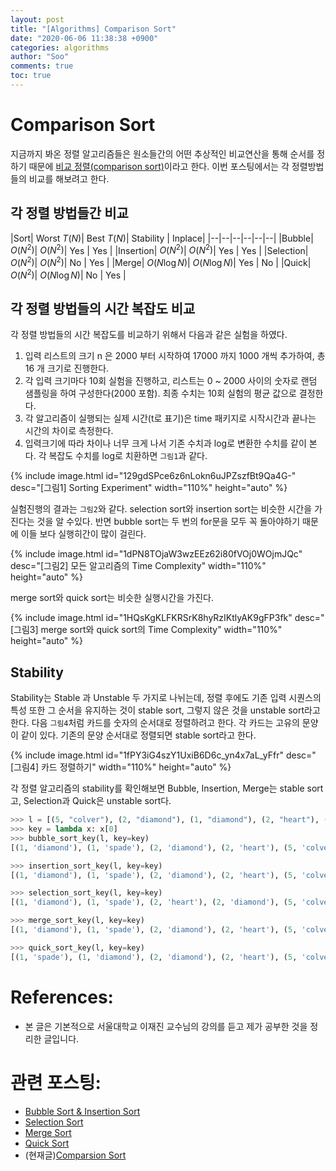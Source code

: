 ```yaml
---
layout: post
title: "[Algorithms] Comparison Sort"
date: "2020-06-06 11:38:38 +0900"
categories: algorithms
author: "Soo"
comments: true
toc: true
---
```


# Comparison Sort

지금까지 봐온 정렬 알고리즘들은 원소들간의 어떤 추상적인 비교연산을 통해 순서를 정하기 때문에 [비교 정렬(comparison sort)](https://en.wikipedia.org/wiki/Comparison_sort)이라고 한다. 이번 포스팅에서는 각 정렬방법들의 비교를 해보려고 한다.

## 각 정렬 방법들간 비교

|Sort| Worst $T(N)$| Best $T(N)$| Stability | Inplace|
|--|--|--|--|--|--|
|Bubble| $O(N^2)$| $O(N^2)$| Yes | Yes |
|Insertion| $O(N^2)$| $O(N^2)$| Yes | Yes |
|Selection| $O(N^2)$| $O(N^2)$| No | Yes |
|Merge| $O(N\log N)$| $O(N\log N)$| Yes | No |
|Quick| $O(N^2)$| $O(N\log N)$| No | Yes |

## 각 정렬 방법들의 시간 복잡도 비교

각 정렬 방법들의 시간 복잡도를 비교하기 위해서 다음과 같은 실험을 하였다. 

1. 입력 리스트의 크기 n 은 2000 부터 시작하여 17000 까지 1000 개씩 추가하여, 총 16 개 크기로 진행한다.
2. 각 입력 크기마다 10회 실험을 진행하고, 리스트는 0 ~ 2000 사이의 숫자로 랜덤 샘플링을 하여 구성한다(2000 포함). 최종 수치는 10회 실험의 평균 값으로 결정한다.
3. 각 알고리즘이 실행되는 실제 시간(t로 표기)은 time 패키지로 시작시간과 끝나는 시간의 차이로 측정한다.
4. 입력크기에 따라 차이나 너무 크게 나서 기존 수치과 log로 변환한 수치를 같이 본다. 각 복잡도 수치를 log로 치환하면 `그림1`과 같다.

{% include image.html id="129gdSPce6z6nLokn6uJPZszfBt9Qa4G-" desc="[그림1] Sorting Experiment" width="110%" height="auto" %}

실험진행의 결과는 `그림2`와 같다. selection sort와 insertion sort는 비슷한 시간을 가진다는 것을 알 수있다. 반면 bubble sort는 두 번의 for문을 모두 꼭 돌아야하기 때문에 이들 보다 실행히간이 많이 걸린다.

{% include image.html id="1dPN8TOjaW3wzEEz62i80fVOj0WOjmJQc" desc="[그림2] 모든 알고리즘의 Time Complexity" width="110%" height="auto" %}

merge sort와 quick sort는 비슷한 실행시간을 가진다.

{% include image.html id="1HQsKgKLFKRSrK8hyRzIKtlyAK9gFP3fk" desc="[그림3] merge sort와 quick sort의 Time Complexity" width="110%" height="auto" %}

## Stability 

Stability는 Stable 과 Unstable 두 가지로 나뉘는데, 정렬 후에도 기존 입력 시퀀스의 특성 또한 그 순서을 유지하는 것이 stable sort, 그렇지 않은 것을 unstable sort라고 한다. 다음 `그림4`처럼 카드를 숫자의 순서대로 정렬하려고 한다. 각 카드는 고유의 문양이 같이 있다. 기존의 문양 순서대로 정렬되면 stable sort라고 한다.

{% include image.html id="1fPY3iG4szY1UxiB6D6c_yn4x7aL_yFfr" desc="[그림4] 카드 정렬하기" width="110%" height="auto" %}

각 정렬 알고리즘의 stability를 확인해보면 Bubble, Insertion, Merge는 stable sort고, Selection과 Quick은 unstable sort다.

```python
>>> l = [(5, "colver"), (2, "diamond"), (1, "diamond"), (2, "heart"), (1, "spade"), (5, "spade")]
>>> key = lambda x: x[0] 
>>> bubble_sort_key(l, key=key) 
[(1, 'diamond'), (1, 'spade'), (2, 'diamond'), (2, 'heart'), (5, 'colver'), (5, 'spade')]

>>> insertion_sort_key(l, key=key) 
[(1, 'diamond'), (1, 'spade'), (2, 'diamond'), (2, 'heart'), (5, 'colver'), (5, 'spade')]

>>> selection_sort_key(l, key=key) 
[(1, 'diamond'), (1, 'spade'), (2, 'heart'), (2, 'diamond'), (5, 'colver'), (5, 'spade')]

>>> merge_sort_key(l, key=key) 
[(1, 'diamond'), (1, 'spade'), (2, 'diamond'), (2, 'heart'), (5, 'colver'), (5, 'spade')]

>>> quick_sort_key(l, key=key) 
[(1, 'spade'), (1, 'diamond'), (2, 'diamond'), (2, 'heart'), (5, 'colver'), (5, 'spade')]
```

# References:

* 본 글은 기본적으로 서울대학교 이재진 교수님의 강의를 듣고 제가 공부한 것을 정리한 글입니다.

# 관련 포스팅: 

* [Bubble Sort & Insertion Sort](https://simonjisu.github.io/algorithms/2020/05/02/bubbleinsertion.html)
* [Selection Sort](https://simonjisu.github.io/algorithms/2020/05/02/selection.html)
* [Merge Sort](https://simonjisu.github.io/algorithms/2020/05/03/merge.html)
* [Quick Sort](https://simonjisu.github.io/algorithms/2020/05/04/quick.html)
* (현재글)[Comparsion Sort](https://simonjisu.github.io/algorithms/2020/06/06/comparisonsort.html)
